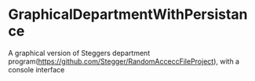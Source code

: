 # GraphicalDepartmentWithPersistance
A graphical version of Steggers department program(https://github.com/Stegger/RandomAcceccFileProject), with a console interface
